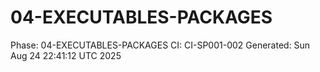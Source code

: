 # 04-EXECUTABLES-PACKAGES
Phase: 04-EXECUTABLES-PACKAGES
CI: CI-SP001-002
Generated: Sun Aug 24 22:41:12 UTC 2025

